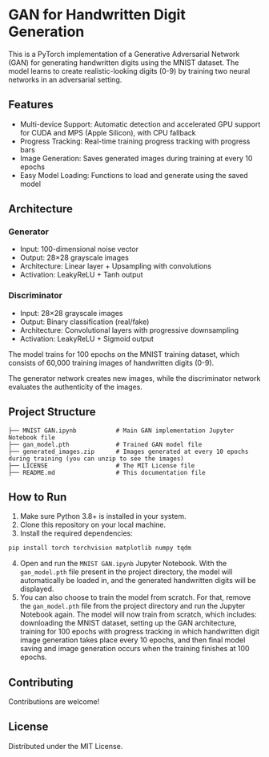# GAN for Handwritten Digit Generation 

This is a PyTorch implementation of a Generative Adversarial Network (GAN) for generating handwritten digits using the MNIST dataset. The model learns to create realistic-looking digits (0-9) by training two neural networks in an adversarial setting.
 
## Features

- Multi-device Support: Automatic detection and accelerated GPU support for CUDA and MPS (Apple Silicon), with CPU fallback
- Progress Tracking: Real-time training progress tracking with progress bars
- Image Generation: Saves generated images during training at every 10 epochs
- Easy Model Loading: Functions to load and generate using the saved model

## Architecture

### Generator
- Input: 100-dimensional noise vector
- Output: 28×28 grayscale images
- Architecture: Linear layer + Upsampling with convolutions
- Activation: LeakyReLU + Tanh output

### Discriminator  
- Input: 28×28 grayscale images
- Output: Binary classification (real/fake)
- Architecture: Convolutional layers with progressive downsampling
- Activation: LeakyReLU + Sigmoid output

The model trains for 100 epochs on the MNIST training dataset, which consists of 60,000 training images of handwritten digits (0-9). 

The generator network creates new images, while the discriminator network evaluates the authenticity of the images.

## Project Structure

```
├── MNIST GAN.ipynb           # Main GAN implementation Jupyter Notebook file
├── gan_model.pth             # Trained GAN model file
├── generated_images.zip      # Images generated at every 10 epochs during training (you can unzip to see the images)
├── LICENSE                   # The MIT License file
├── README.md                 # This documentation file
```

## How to Run

1. Make sure Python 3.8+ is installed in your system.
2. Clone this repository on your local machine.
3. Install the required dependencies:
```bash
pip install torch torchvision matplotlib numpy tqdm
```
4. Open and run the `MNIST GAN.ipynb` Jupyter Notebook. With the `gan_model.pth` file present in the project directory, the model will automatically be loaded in, and the generated handwritten digits will be displayed.
5. You can also choose to train the model from scratch. For that, remove the `gan_model.pth` file from the project directory and run the Jupyter Notebook again. The model will now train from scratch, which includes: downloading the MNIST dataset, setting up the GAN architecture, training for 100 epochs with progress tracking in which handwritten digit image generation takes place every 10 epochs, and then final model saving and image generation occurs when the training finishes at 100 epochs.

## Contributing

Contributions are welcome!

## License

Distributed under the MIT License. 
